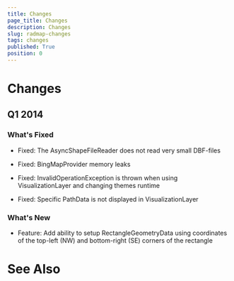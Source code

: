 ```yaml
---
title: Changes
page_title: Changes
description: Changes
slug: radmap-changes
tags: changes
published: True
position: 0
---
```


# Changes



## Q1 2014

### What's Fixed

* Fixed: The AsyncShapeFileReader does not read very small DBF-files

* Fixed: BingMapProvider memory leaks 

* Fixed: InvalidOperationException is thrown when using VisualizationLayer and changing themes runtime 

* Fixed: Specific PathData is not displayed in VisualizationLayer

### What's New

* Feature: Add ability to setup RectangleGeometryData using coordinates of the top-left (NW) and bottom-right (SE) corners of the rectangle

# See Also
